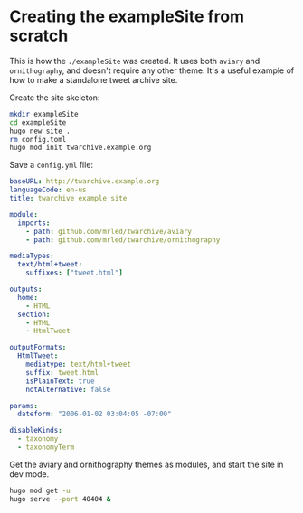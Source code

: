 # Creating the exampleSite from scratch

This is how the `./exampleSite` was created.
It uses both `aviary` and `ornithography`,
and doesn't require any other theme.
It's a useful example of how to make a standalone tweet archive site.

Create the site skeleton:

```sh
mkdir exampleSite
cd exampleSite
hugo new site .
rm config.toml
hugo mod init twarchive.example.org
```

Save a `config.yml` file:

```yaml
baseURL: http://twarchive.example.org
languageCode: en-us
title: twarchive example site

module:
  imports:
    - path: github.com/mrled/twarchive/aviary
    - path: github.com/mrled/twarchive/ornithography

mediaTypes:
  text/html+tweet:
    suffixes: ["tweet.html"]

outputs:
  home:
    - HTML
  section:
    - HTML
    - HtmlTweet

outputFormats:
  HtmlTweet:
    mediatype: text/html+tweet
    suffix: tweet.html
    isPlainText: true
    notAlternative: false

params:
  dateform: "2006-01-02 03:04:05 -07:00"

disableKinds:
  - taxonomy
  - taxonomyTerm
```

Get the aviary and ornithography themes as modules,
and start the site in dev mode.

```sh
hugo mod get -u
hugo serve --port 40404 &
```
